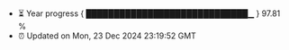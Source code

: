 - ⏳ Year progress { █████████████████████████████▁ } 97.81 %
- ⏰ Updated on Mon, 23 Dec 2024 23:19:52 GMT


